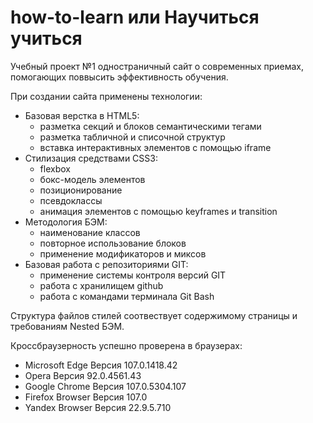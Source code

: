 # how-to-learn или Научиться учиться

Учебный проект №1   одностраничный сайт о современных приемах, помогающих поввысить эффективность обучения.

При создании сайта применены технологии:
* Базовая верстка в HTML5:
  + разметка секций и блоков семантическими тегами
  + разметка табличной и списочной структур
  + вставка интерактивных элементов с помощью iframe
* Стилизация средствами CSS3:
  + flexbox 
  + бокс-модель элементов
  + позиционирование
  + псевдоклассы
  + анимация элементов с помощью keyframes и transition
* Методология БЭМ:
  + наименование классов
  + повторное использование блоков
  + применение модификаторов и миксов
* Базовая работа с репозиториями GIT:
  + применение системы контроля версий GIT
  + работа с хранилищем github
  + работа с командами терминала Git Bash

Структура файлов стилей соотвествует содержимому страницы и требованиям Nested БЭМ.

Кроссбраузерность успешно проверена в браузерах: 
* Microsoft Edge Версия 107.0.1418.42 
* Opera Версия 92.0.4561.43
* Google Chrome Версия 107.0.5304.107 
* Firefox Browser Версия 107.0
* Yandex Browser Версия 22.9.5.710
